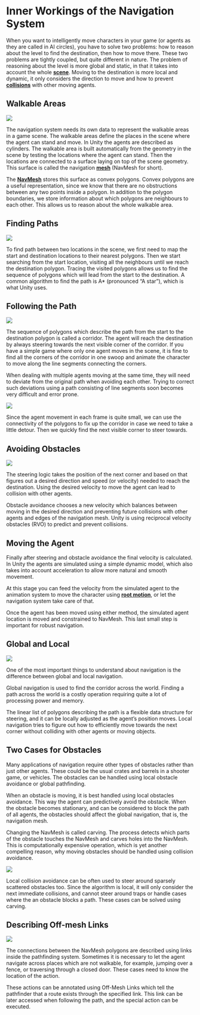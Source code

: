 # Inner Workings of the Navigation System

When you want to intelligently move characters in your game (or agents as they are called in AI circles), you have to solve two problems: how to reason about the level to find the destination, then how to move there. These two problems are tightly coupled, but quite different in nature. The problem of reasoning about the level is more global and static, in that it takes into account the whole [**scene**][1]. Moving to the destination is more local and dynamic, it only considers the direction to move and how to prevent [**collisions**][2] with other moving agents.

## Walkable Areas

![](./Images/NavMeshUnderstandingAreas.svg)

The navigation system needs its own data to represent the walkable areas in a game scene. The walkable areas define the places in the scene where the agent can stand and move. In Unity the agents are described as cylinders. The walkable area is built automatically from the geometry in the scene by testing the locations where the agent can stand. Then the locations are connected to a surface laying on top of the scene geometry. This surface is called the navigation [**mesh**][3] (NavMesh for short).

The [**NavMesh**][4] stores this surface as convex polygons. Convex polygons are a useful representation, since we know that there are no obstructions between any two points inside a polygon. In addition to the polygon boundaries, we store information about which polygons are neighbours to each other. This allows us to reason about the whole walkable area.

## Finding Paths

![](./Images/NavMeshUnderstandingPath.svg)

To find path between two locations in the scene, we first need to map the start and destination locations to their nearest polygons. Then we start searching from the start location, visiting all the neighbours until we reach the destination polygon. Tracing the visited polygons allows us to find the sequence of polygons which will lead from the start to the destination. A common algorithm to find the path is A\* (pronounced “A star”), which is what Unity uses.

## Following the Path

![](./Images/NavMeshUnderstandingCorridor.svg)

The sequence of polygons which describe the path from the start to the destination polygon is called a corridor. The agent will reach the destination by always steering towards the next visible corner of the corridor. If you have a simple game where only one agent moves in the scene, it is fine to find all the corners of the corridor in one swoop and animate the character to move along the line segments connecting the corners.

When dealing with multiple agents moving at the same time, they will need to deviate from the original path when avoiding each other. Trying to correct such deviations using a path consisting of line segments soon becomes very difficult and error prone.

![](./Images/NavMeshUnderstandingMove.svg)

Since the agent movement in each frame is quite small, we can use the connectivity of the polygons to fix up the corridor in case we need to take a little detour. Then we quickly find the next visible corner to steer towards.

## Avoiding Obstacles

![](./Images/NavMeshUnderstandingAvoid.svg)

The steering logic takes the position of the next corner and based on that figures out a desired direction and speed (or velocity) needed to reach the destination. Using the desired velocity to move the agent can lead to collision with other agents.

Obstacle avoidance chooses a new velocity which balances between moving in the desired direction and preventing future collisions with other agents and edges of the navigation mesh. Unity is using reciprocal velocity obstacles (RVO) to predict and prevent collisions.

## Moving the Agent

Finally after steering and obstacle avoidance the final velocity is calculated. In Unity the agents are simulated using a simple dynamic model, which also takes into account acceleration to allow more natural and smooth movement.

At this stage you can feed the velocity from the simulated agent to the animation system to move the character using [**root motion**][5], or let the navigation system take care of that.

Once the agent has been moved using either method, the simulated agent location is moved and constrained to NavMesh. This last small step is important for robust navigation.

## Global and Local

![](./Images/NavMeshUnderstandingLoop.svg)

One of the most important things to understand about navigation is the difference between global and local navigation.

Global navigation is used to find the corridor across the world. Finding a path across the world is a costly operation requiring quite a lot of processing power and memory.

The linear list of polygons describing the path is a flexible data structure for steering, and it can be locally adjusted as the agent’s position moves. Local navigation tries to figure out how to efficiently move towards the next corner without colliding with other agents or moving objects.

## Two Cases for Obstacles

Many applications of navigation require other types of obstacles rather than just other agents. These could be the usual crates and barrels in a shooter game, or vehicles. The obstacles can be handled using local obstacle avoidance or global pathfinding.

When an obstacle is moving, it is best handled using local obstacles avoidance. This way the agent can predictively avoid the obstacle. When the obstacle becomes stationary, and can be considered to block the path of all agents, the obstacles should affect the global navigation, that is, the navigation mesh.

Changing the NavMesh is called carving. The process detects which parts of the obstacle touches the NavMesh and carves holes into the NavMesh. This is computationally expensive operation, which is yet another compelling reason, why moving obstacles should be handled using collision avoidance.

![](./Images/NavMeshUnderstandingCarve.svg)

Local collision avoidance can be often used to steer around sparsely scattered obstacles too. Since the algorithm is local, it will only consider the next immediate collisions, and cannot steer around traps or handle cases where the an obstacle blocks a path. These cases can be solved using carving.

## Describing Off-mesh Links

![](./Images/NavMeshUnderstandingOffmesh.svg)

The connections between the NavMesh polygons are described using links inside the pathfinding system. Sometimes it is necessary to let the agent navigate across places which are not walkable, for example, jumping over a fence, or traversing through a closed door. These cases need to know the location of the action.

These actions can be annotated using Off-Mesh Links which tell the pathfinder that a route exists through the specified link. This link can be later accessed when following the path, and the special action can be executed.

[1]: https://docs.unity3d.com/Manual/CreatingScenes.html "A Scene contains the environments and menus of your game. Think of each unique Scene file as a unique level. In each Scene, you place your environments, obstacles, and decorations, essentially designing and building your game in pieces."
[2]: https://docs.unity3d.com/Manual/CollidersOverview.html "A collision occurs when the physics engine detects that the colliders of two GameObjects make contact or overlap, when at least one has a Rigidbody component and is in motion."
[3]: https://docs.unity3d.com/Manual/comp-MeshGroup.html "The main graphics primitive of Unity. Meshes make up a large part of your 3D worlds. Unity supports triangulated or Quadrangulated polygon meshes. Nurbs, Nurms, Subdiv surfaces must be converted to polygons."
[4]: ./BuildingNavMesh.md "A mesh that Unity generates to approximate the walkable areas and obstacles in your environment for path finding and AI-controlled navigation."
[5]: https://docs.unity3d.com/Manual/RootMotion.html "Motion of character’s root node, whether it’s controlled by the animation itself or externally."
